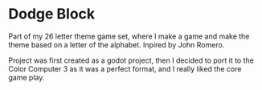 # Dodge Block

Part of my 26 letter theme game set, where I 
make a game and make the theme based on a letter
of the alphabet. Inpired by John Romero.

Project was first created as a godot project, then 
I decided to port it to the Color Computer 3
as it was a perfect format, and I really liked the
core game play. 